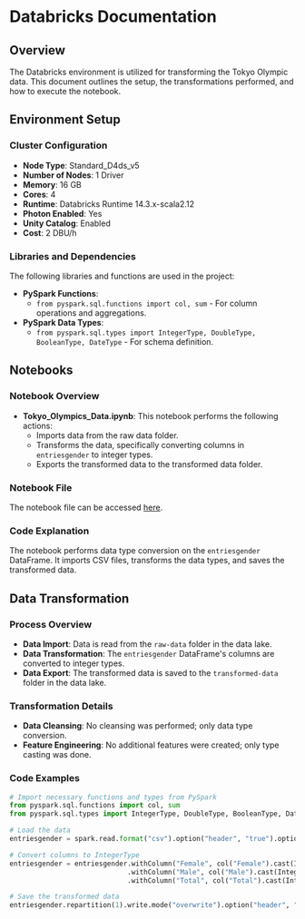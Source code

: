 # Databricks Documentation

## Overview
The Databricks environment is utilized for transforming the Tokyo Olympic data. This document outlines the setup, the transformations performed, and how to execute the notebook.

## Environment Setup

### Cluster Configuration
- **Node Type**: Standard_D4ds_v5
- **Number of Nodes**: 1 Driver
- **Memory**: 16 GB
- **Cores**: 4
- **Runtime**: Databricks Runtime 14.3.x-scala2.12
- **Photon Enabled**: Yes
- **Unity Catalog**: Enabled
- **Cost**: 2 DBU/h

### Libraries and Dependencies
The following libraries and functions are used in the project:
- **PySpark Functions**:
  - `from pyspark.sql.functions import col, sum` - For column operations and aggregations.
- **PySpark Data Types**:
  - `from pyspark.sql.types import IntegerType, DoubleType, BooleanType, DateType` - For schema definition.

## Notebooks

### Notebook Overview
- **Tokyo_Olympics_Data.ipynb**: This notebook performs the following actions:
  - Imports data from the raw data folder.
  - Transforms the data, specifically converting columns in `entriesgender` to integer types.
  - Exports the transformed data to the transformed data folder.

### Notebook File
The notebook file can be accessed [here](https://github.com/HannibalGh/Azure-DE-Project-Tokyo-Olympic-Data-Analytics/blob/main/Databricks/notebooks/Tokyo_Olympics_Data.ipynb).

### Code Explanation
The notebook performs data type conversion on the `entriesgender` DataFrame. It imports CSV files, transforms the data types, and saves the transformed data.

## Data Transformation

### Process Overview
- **Data Import**: Data is read from the `raw-data` folder in the data lake.
- **Data Transformation**: The `entriesgender` DataFrame's columns are converted to integer types.
- **Data Export**: The transformed data is saved to the `transformed-data` folder in the data lake.

### Transformation Details
- **Data Cleansing**: No cleansing was performed; only data type conversion.
- **Feature Engineering**: No additional features were created; only type casting was done.

### Code Examples
```python
# Import necessary functions and types from PySpark
from pyspark.sql.functions import col, sum
from pyspark.sql.types import IntegerType, DoubleType, BooleanType, DateType

# Load the data
entriesgender = spark.read.format("csv").option("header", "true").option("inferSchema", "true").load("/mnt/tokyoolympics/raw-data/entriesgender.csv")

# Convert columns to IntegerType
entriesgender = entriesgender.withColumn("Female", col("Female").cast(IntegerType())) \
                             .withColumn("Male", col("Male").cast(IntegerType())) \
                             .withColumn("Total", col("Total").cast(IntegerType()))

# Save the transformed data
entriesgender.repartition(1).write.mode("overwrite").option("header", "true").csv("/mnt/tokyoolympics/transformed-data/entriesgender")
